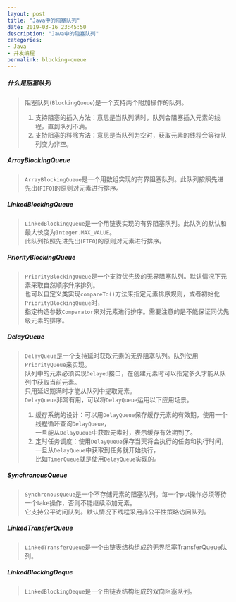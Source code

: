 ```yaml
---
layout: post
title: "Java中的阻塞队列"
date: 2019-03-16 23:45:50
description: "Java中的阻塞队列"
categories:
- Java
- 并发编程
permalink: blocking-queue
---
```


##### 什么是阻塞队列
> 阻塞队列(`BlockingQueue`)是一个支持两个附加操作的队列。  
> 1) 支持阻塞的插入方法：意思是当队列满时，队列会阻塞插入元素的线程，直到队列不满。    
> 2) 支持阻塞的移除方法：意思是当队列为空时，获取元素的线程会等待队列变为非空。  

##### ArrayBlockingQueue
> `ArrayBlockingQueue`是一个用数组实现的有界阻塞队列。此队列按照先进先出(`FIFO`)的原则对元素进行排序。

##### LinkedBlockingQueue
> `LinkedBlockingQueue`是一个用链表实现的有界阻塞队列。此队列的默认和最大长度为`Integer.MAX_VALUE`。  
此队列按照先进先出(`FIFO`)的原则对元素进行排序。

##### PriorityBlockingQueue
> `PriorityBlockingQueue`是一个支持优先级的无界阻塞队列。默认情况下元素采取自然顺序升序排列。  
也可以自定义类实现`compareTo()`方法来指定元素排序规则，或者初始化`PriorityBlockingQueue`时，  
指定构造参数`Comparator`来对元素进行排序。需要注意的是不能保证同优先级元素的排序。

##### DelayQueue
> `DelayQueue`是一个支持延时获取元素的无界阻塞队列。队列使用`PriorityQueue`来实现。  
队列中的元素必须实现`Delayed`接口，在创建元素时可以指定多久才能从队列中获取当前元素。  
只用延迟期满时才能从队列中提取元素。  
> `DelayQueue`非常有用，可以将`DelayQueue`运用以下应用场景。  
> 1) 缓存系统的设计：可以用`DelayQueue`保存缓存元素的有效期，使用一个线程循环查询`DelayQueue`，  
一旦能从`DelayQueue`中获取元素时，表示缓存有效期到了。  
> 2) 定时任务调度：使用`DelayQueue`保存当天将会执行的任务和执行时间，一旦从`DelayQueue`中获取到任务就开始执行，  
比如`TimerQueue`就是使用`DelayQueue`实现的。

##### SynchronousQueue
> `SynchronousQueue`是一个不存储元素的阻塞队列。每一个put操作必须等待一个take操作，否则不能继续添加元素。  
它支持公平访问队列。默认情况下线程采用非公平性策略访问队列。

##### LinkedTransferQueue
> `LinkedTransferQueue`是一个由链表结构组成的无界阻塞TransferQueue队列。

##### LinkedBlockingDeque
> `LinkedBlockingDeque`是一个由链表结构组成的双向阻塞队列。
